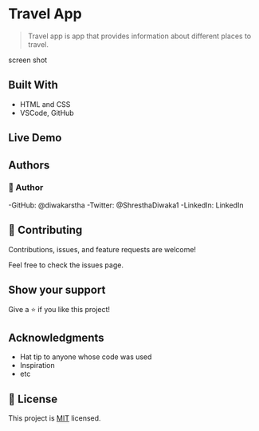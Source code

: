 # Travel App

> Travel app is app that provides information about different places to travel.

screen shot

## Built With
- HTML and CSS
- VSCode, GitHub

## Live Demo


## Authors

### 👤 Author
-GitHub: @diwakarstha
-Twitter: @ShresthaDiwaka1
-LinkedIn: LinkedIn

## 🤝 Contributing
Contributions, issues, and feature requests are welcome!

Feel free to check the issues page.

## Show your support
Give a ⭐️ if you like this project!

## Acknowledgments
- Hat tip to anyone whose code was used
- Inspiration
- etc
## 📝 License
This project is [MIT](./LICENSE) licensed.
